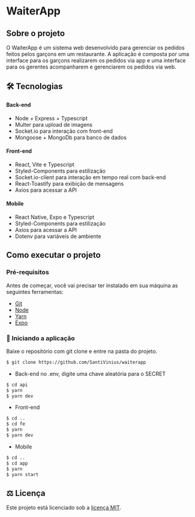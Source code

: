 # WaiterApp
## Sobre o projeto

O WaiterApp é um sistema web desenvolvido para gerenciar os pedidos feitos pelos garçons em um restaurante. A aplicação é composta por uma interface para os garçons realizarem os pedidos via app e uma interface para os gerentes acompanharem e gerenciarem os pedidos via web.

## :hammer_and_wrench: Tecnologias

#### Back-end
* Node + Express + Typescript
* Multer para upload de imagens
* Socket.io para interação com front-end
* Mongoose + MongoDb para banco de dados

#### Front-end
* React, Vite e Typescript
* Styled-Components para estilização
* Socket.io-client para interação em tempo real com back-end
* React-Toastify para exibição de mensagens
* Axios para acessar a API

#### Mobile
* React Native, Expo e Typescript
* Styled-Components para estilização
* Axios para acessar a API
* Dotenv para variáveis de ambiente

## Como executar o projeto
### Pré-requisitos
Antes de começar, você vai precisar ter instalado em sua máquina as seguintes ferramentas:

* [Git](https://git-scm.com/)
* [Node](https://nodejs.org/en)
* [Yarn](https://yarnpkg.com/)
* [Expo](https://expo.dev/)

### :car: Iniciando a aplicação
Baixe o repositório com git clone e entre na pasta do projeto.<br/>
```bash
$ git clone https://github.com/SantiVinius/waiterapp
```
* Back-end
no .env, digite uma chave aleatória para o SECRET
```bash
$ cd api
$ yarn
$ yarn dev
```
* Front-end
```bash
$ cd ..
$ cd fe
$ yarn
$ yarn dev
```
* Mobile
```bash
$ cd ..
$ cd app
$ yarn
$ yarn start
```
## :balance_scale: Licença
Este projeto está licenciado sob a [licença MIT](LICENSE).
